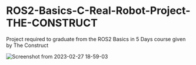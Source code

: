 # ROS2-Basics-C-Real-Robot-Project-THE-CONSTRUCT
Project required to graduate from the ROS2 Basics in 5 Days course given by The Construct


![Screenshot from 2023-02-27 18-59-03](https://user-images.githubusercontent.com/73918490/221716729-a2ceac28-82d3-40b6-be5a-7c95fcd4503d.png)
